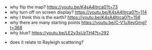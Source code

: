 * why flip the map?
https://youtu.be/K4sA4Itrca0?t=73
* why turn off on screen display?
https://youtu.be/K4sA4Itrca0?t=114
* why I think this is the earth?
https://youtu.be/K4sA4Itrca0?t=158
* why there are many starting points
https://youtu.be/C-V1uXeyGmg?t=368
* why blue?
https://youtu.be/LE2v3sUzTH4?t=292
 - does it relate to Rayleigh scattering?
